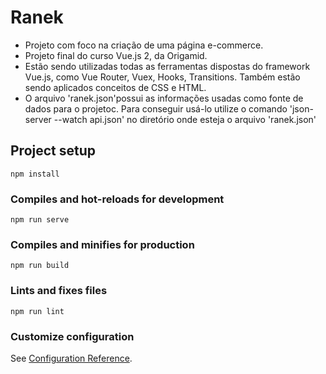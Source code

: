 # Ranek
 - Projeto com foco na criação de uma página e-commerce.
 - Projeto final do curso Vue.js 2, da Origamid.
 - Estão sendo utilizadas todas as ferramentas dispostas do framework Vue.js, como Vue Router, Vuex, Hooks, Transitions. Também estão sendo aplicados conceitos de CSS e HTML.
 - O arquivo 'ranek.json'possui as informações usadas como fonte de dados para o projetoc. Para conseguir usá-lo utilize o comando 'json-server --watch api.json' no diretório onde esteja o arquivo 'ranek.json'

## Project setup
```
npm install
```

### Compiles and hot-reloads for development
```
npm run serve
```

### Compiles and minifies for production
```
npm run build
```

### Lints and fixes files
```
npm run lint
```

### Customize configuration
See [Configuration Reference](https://cli.vuejs.org/config/).
